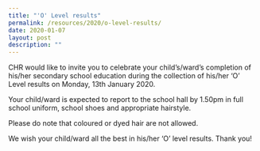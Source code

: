 ```yaml
---
title: "'O' Level results"
permalink: /resources/2020/o-level-results/
date: 2020-01-07
layout: post
description: ""
---
```


CHR would like to invite you to celebrate your child’s/ward’s completion of his/her
secondary school education during the collection of his/her ‘O’ Level results on Monday, 13th January 2020.

Your child/ward is expected to report to the school hall by 1.50pm in full school uniform, school shoes and appropriate hairstyle.

Please do note that coloured or dyed hair are not allowed.

We wish your child/ward all the best in his/her ‘O’ level results. Thank you!
